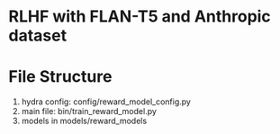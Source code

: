 RLHF with FLAN-T5 and Anthropic dataset
=======================================

# File Structure

1. hydra config: config/reward_model_config.py
2. main file: bin/train_reward_model.py
3. models in models/reward_models